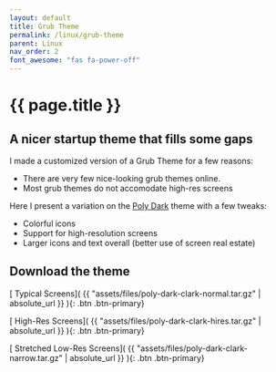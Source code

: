 ```yaml
---
layout: default
title: Grub Theme
permalink: /linux/grub-theme
parent: Linux
nav_order: 2
font_awesome: "fas fa-power-off"
---
```


# <i class="{{ page.font_awesome }}"></i> {{ page.title }}

## A nicer startup theme that fills some gaps
I made a customized version of a Grub Theme for a few reasons:
- There are very few nice-looking grub themes online.
- Most grub themes do not accomodate high-res screens

Here I present a variation on the [Poly Dark](https://github.com/shvchk/poly-dark) theme with a few tweaks:
- Colorful icons
- Support for high-resolution screens
- Larger icons and text overall (better use of screen real estate)

## Download the theme

[<i class="fas fa-file-alt"></i> Typical Screens]( {{ "assets/files/poly-dark-clark-normal.tar.gz" | absolute_url }} ){: .btn .btn-primary}

[<i class="fas fa-file-alt"></i> High-Res Screens]( {{ "assets/files/poly-dark-clark-hires.tar.gz" | absolute_url }} ){: .btn .btn-primary}

[<i class="fas fa-file-alt"></i> Stretched Low-Res Screens]( {{ "assets/files/poly-dark-clark-narrow.tar.gz" | absolute_url }} ){: .btn .btn-primary}
